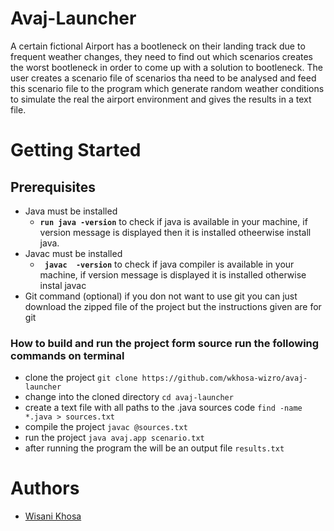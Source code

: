 # Avaj-Launcher
A certain fictional Airport has a bootleneck on their landing track due to frequent weather
changes, they need to find out which scenarios creates the worst bootleneck in order
to come up with a solution to bootleneck. The user creates a scenario file of scenarios tha
need to be analysed and feed this scenario file to the program which generate random
weather conditions to simulate the real the airport environment and gives the results in 
a text file.

# Getting Started
## Prerequisites
- Java must be installed 
  - **``run java -version``** to check if java is available in your machine, if version message
   is displayed then it is installed otheerwise install java.
- Javac must be installed
  - **`` javac  -version``** to check if java compiler is available in your machine, if version
    message is displayed it is installed otherwise instal javac 
- Git command (optional)
 if you don not want to use git you can just download the zipped file of the project
 but the instructions given are for git
### How to build and run the project form source **run the following commands on terminal**
 - clone the project ``git clone https://github.com/wkhosa-wizro/avaj-launcher``
 - change into the cloned directory ``cd avaj-launcher``
 - create a text file with all paths to the .java sources code ``find -name *.java > sources.txt``
 - compile the project ``javac @sources.txt``
 - run the project ``java avaj.app scenario.txt``
 - after running the program the will be an output file ``results.txt``
 
 # Authors
  - [Wisani Khosa](https://github.com/wkhosa-wizro)
